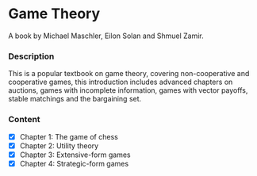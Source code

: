 # Game Theory

A book by Michael Maschler, Eilon Solan and Shmuel Zamir. 

### Description

This is a popular textbook on game theory, covering non-cooperative and cooperative games, this introduction includes advanced chapters on auctions, games with incomplete information, games with vector payoffs, stable matchings and the bargaining set.

### Content

- [X] Chapter 1: The game of chess
- [X] Chapter 2: Utility theory 
- [X] Chapter 3: Extensive-form games 
- [X] Chapter 4: Strategic-form games 
